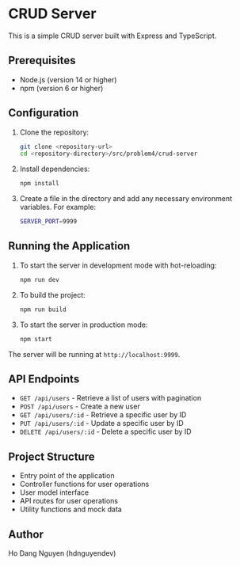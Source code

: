 # CRUD Server

This is a simple CRUD server built with Express and TypeScript.

## Prerequisites

- Node.js (version 14 or higher)
- npm (version 6 or higher)

## Configuration

1. Clone the repository:

    ```sh
    git clone <repository-url>
    cd <repository-directory>/src/problem4/crud-server
    ```

2. Install dependencies:

    ```sh
    npm install
    ```

3. Create a  file in the  directory and add any necessary environment variables. For example:

    ```sh
    SERVER_PORT=9999
    ```

## Running the Application

1. To start the server in development mode with hot-reloading:

    ```sh
    npm run dev
    ```

2. To build the project:

    ```sh
    npm run build
    ```

3. To start the server in production mode:

    ```sh
    npm start
    ```

The server will be running at `http://localhost:9999`.

## API Endpoints

- `GET /api/users` - Retrieve a list of users with pagination
- `POST /api/users` - Create a new user
- `GET /api/users/:id` - Retrieve a specific user by ID
- `PUT /api/users/:id` - Update a specific user by ID
- `DELETE /api/users/:id` - Delete a specific user by ID

## Project Structure

-  Entry point of the application
-  Controller functions for user operations
-  User model interface
-  API routes for user operations
-  Utility functions and mock data

## Author

Ho Dang Nguyen (hdnguyendev)